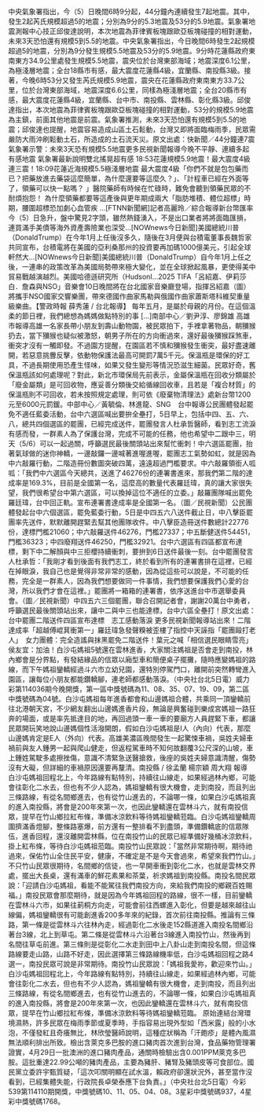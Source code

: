 中央氣象署指出，今（5）日晚間6時9分起，44分鐘內連續發生7起地震。其中，發生2起芮氏規模超過5的地震；分別為9分的5.3地震及53分的5.9地震。氣象署地震測報中心技正邱俊達說明，本次地震為菲律賓板塊跟歐亞板塊碰撞的相對運動，未來3天恐怕還有規模5到5.5的地震。中央氣象署指出，今日晚間6時發生2起規模超過5的地震，分別為9分發生規模5.5地震及53分的5.9地震。9分時花蓮縣政府東南東方34.9公里處發生規模5.5地震，震央位於台灣東部海域；地震深度6.1公里，為極淺層地震；全台18縣市有感，最大震度花蓮縣4級，宜蘭縣、南投縣3級。接著，今晚6時53分又發生芮氏規模5.9地震，震央在花蓮縣政府東南東方33.7公里，位於台灣東部海域，地震深度6.6公里，同樣為極淺層地震；全台20縣市有感，最大震度花蓮縣4級，宜蘭縣、台中市、南投縣、雲林縣、彰化縣3級。邱俊達指出，本次地震為菲律賓板塊跟歐亞板塊碰撞的相對運動，53分的規模5.9地震為主鎮，前面其他地震是前震。氣象署推測，未來3天恐怕還有規模5到5.5的地震；邱俊達也提醒，地震容易造成山區土石鬆動，台灣又即將面臨梅雨季，民眾需嚴防大雨沖刷鬆動土石，所造成的土石流天災。原文出處：快新聞／44分鐘連7震 氣象署示警：未來3天恐有規模5.5地震更多民視新聞報導今晚不平靜、連續多起有感地震 氣象署最新說明雙北搖晃超有感 18:53花蓮規模5.9地震！最大震度4級連三震！18:09花蓮近海規模5.5極淺層地震 最大震度4級「你們不就是包包藥而已？把藥放進去藥袋這麼簡單，為什麼還要等這麼久？」、「計程車已經在外面等了，領藥可以快一點嗎？ 」醫院藥師有時候在忙碌時，難免會聽到領藥民眾的不耐煩抱怨！ 為什麼領藥都要等這產後與更年期成兩大「脂肪堆積、體位超標」時期，腰圍超標恐加劇心血管疾 ...[FTNN新聞網]記者高麗玲／綜合報導新台幣匯率今（5）日急升，盤中驚見2字頭，雖然熱錢湧入，不是出口業者將將面臨匯損，連買滿手美債等海外資產壽險業也深受...[NOWnews今日新聞]美國總統川普（DonaldTrump）在今年1月上任後沒多久，隨後在3月便與台積電董事長魏哲家共同宣布，台積電將在美國的亞利桑那州的投資要再加碼1000億美元，引起全球軒然大...[NOWnews今日新聞]美國總統川普（DonaldTrump）自今年1月上任之後，一連串的政策改革為美國局勢帶來極大變化，並在全球掀起風暴，更使得美中貿易戰越演越烈。美國哈德遜研究所（HudsonI...2025 TIFA「呂紹嘉、伊莉莎白．詹森與NSO」音樂會10日晚間將在台北國家音樂廳登場，指揮呂紹嘉（圖）將攜手NSO國家交響樂團，帶來德國作曲家馬勒與俄國作曲家蕭斯塔科維契重量級樂曲。【警政時報 薛秀蓮 / 台北報導】 每年五月，是屬於母親的月份。在這個溫柔的節日裡，我們總想為媽媽做點特別的事 […]南部中心／劉尹淳、廖錦雄 高雄市報導高雄一名家長帶小朋友到壽山動物園，被民眾拍下，手裡拿著物品，朝獼猴扔去，當下獼猴也疑似被激怒，朝男子所在的方向衝過來，還好最後獼猴踩煞車，衝突才沒有一觸即發。不過園方提醒，在園區若不慎和獼猴發生衝突，最好盡速離開，若惡意挑釁反擊，依動物保護法最高可開罰7萬5千元。保溫瓶是環保的好工具，不過長期使用恐產生怪味，如果又發生變形等情況恐滋生細菌。民眾好奇，舊保溫瓶該如何處理呢？對此，新北市環保局先前表示，金屬保溫瓶在回收分類屬於「廢金屬類」是可回收物，應妥善分類後交給循線回收車，且若是「複合材質」的保溫瓶則不可回收，若未按照規定處理，則可依《廢棄物清理法》處新台幣1200元至6000元罰鍰。中部中心／黃毓倫、林進龍、SNG　台中報導公民團體發起罷免不適任藍委活動，台中六選區喊出要拚全壘打，5日早上，包括中四、五、六、八，總共四個選區的罷團，已經完成送件，罷團發言人杜承哲醫師，看到志工流淚有感而發，一群素人為了保護台灣，完成不可能的任務，他也希望中二跟中三，明天（5/6）可以一起過關，呼籲選民最後關頭站出來幫忙衝刺！中六選區罷團，抬著氣球做的迷你神轎，一邊敲鑼一邊喊著進喔進喔，罷團志工氣勢如虹，就是因為中六敲羅行動，二階造冊份數圖突破四萬，遠遠超過門檻要求。中六敲羅領銜人呱呱：「我們中六選區今天總共，送進了46276份的連署書進來，那我們第二階的達成率是169.3%，目前是全國第一名，這麼高的數量代表羅廷瑋，真的讓大家很失望，我們很希望台中第六選區，可以換掉這位不適任的立委。」敲羅團隊喊出罷免羅廷瑋，台中回正軌。宣布連署書達成率是全國第一名。（圖／民視新聞）公民團體發起台中六個選區，罷免藍委行動，5日是中四五六八送件截止日，中八擊臣罷團率先送件，默默離開趕緊去幫其他團隊收件。中八擊臣造冊送件數總計22776份，達標門檻21060；中六敲羅送件46276，門檻27337；中五斷健送件54451，門檻36323；中四廢翔送件46250，門檻32921。台中六選區有四區都宣布達標，剩下中二解顏與中三拒櫻持續衝刺，要拚到6日送件最後一刻。台中罷團發言人杜承哲：「我剛才看到後面有我們志工，終於看到所有的連署書排在這裡，已經在掉眼淚，我自己也是覺得非常非常的感動，因為從這些可以說是，不可能的任務，完全是一群素人，因為我們想要做同一件事情，我們想要保護我們心愛的台灣，所以我們才會在這裡。」罷團將一箱箱的連署書，依序送進台中市選舉委員會。（圖／民視新聞）中四五六三個罷團，聯合召開記者會，謝謝20萬台中勇者，呼籲選民最後關頭站出來，讓中二與中三也能達標，台中六區全壘打！原文出處：台中罷團二階送件四區宣布達標　志工感動落淚 更多民視新聞報導站出來！二階達成率「超越傅崐萁衝第一」羅廷瑋急發聲糗被歪樓了指控中天誣指「罷團毆打老人」　女力團體：完全造謠與抹黑罷免二階送件！葉元之喊「相信選民眼睛雪亮」　侯友宜：加油！白沙屯媽祖5號還在雲林進香，大家關注媽祖是否會走到南投，林內鄉會是分界點，有發結緣品的信眾以廂型車和簡便桌子擺攤，隨時應變媽祖的路線，而下午媽祖鑾轎經過斗六市立幼兒園，還特別停駕門口，離開前突然轉彎進入園區，讓每位小朋友都能鑽轎腳，連老師都感動落淚。（中央社台北5日電）威力彩第114036期今晚開獎，第一區中獎號碼為11、08、35、07、19、09，第二區中獎號碼為04號。白沙屯媽祖每年進香都會和山邊媽祖合體，共乘同一頂鑾轎前往北港朝天宮，不少網友翻出山邊媽進香片段，無論是興奮碰到樂成宮媽祖一路狂奔的場面，或是率先抵達目的地，再回過頭一車一車的要廟方人員趕緊下車，都讓民眾開玩笑地說山邊媽個性活潑開朗，假如白沙屯媽祖是I人（內向）代表，那麼山邊媽肯定是E人（外向）代表。高雄美濃區晚間發生一起驚悚車禍，吳姓夫婦車禍前與友人鍾男一起與爬山健走，但返程駕車時不知何故翻覆3公尺深的山坡，車上鍾姓駕駛多處擦挫傷，意識不清緊急送醫搶救，後座的吳姓夫婦意識清醒，傷勢沒有大礙，但詳細的車禍原因還要再釐清。南投縣 / 徐孟蘭 楊宗穎 周大翔 報導 白沙屯媽祖回程北上，今年路線有點特別，持續往山線走，如果經過林內鄉，可能會往彰化二水去，但也有不少人認為，媽祖鑾轎有很大機會，走到南投，而且列出三條路線，有從名間鄉進去，也有從竹山進去的，不論哪一條，如果白沙屯媽祖真的進入南投縣，將會是200年來第一次，也因此鑾轎還在雲林斗六，就有南投信眾，提早在竹山鄉拉紅布條，準備冰涼飲料等待媽祖鑾轎蒞臨。白沙屯媽祖鑾轎周圍擠滿香燈腳，整條路塞爆，前方還有一整排看不到盡頭，準備鑽轎底的信眾隊伍，進香回程，還沒離開雲林縣，位在南投竹山的民眾已經準備好幾桶冰涼飲料，掛上紅布條，等待白沙屯媽祖蒞臨。南投竹山民眾說：「當然非常期待啊，期待祂過來，保佑竹山全住民平安，健康，不確定是不是今天會過來，希望來我們竹山。」不只竹山民眾很期待，名間鄉的信徒，也一早開車衝到彰化二水，也就是雲林交界處，擺出大長桌，還有滿車的鮮花素果和茶葉，祈求媽祖到南投縣。南投名間民眾說：「迎請白沙屯媽祖，看能不能駕往我們南投方向，來給我們南投的鄉親百姓賜福。」南投民眾會那麼期待，就是因為今年媽祖回程的路線，很不一樣，目前鑾轎在雲林斗六市，如果往莿桐方向走，可能會前往西螺進入彰化，但要是越來越往山線偏，媽祖鑾轎很有可能創進香200多年來的紀錄，首次前往南投縣。推論有三條路，第一條是從雲林斗六往林內走，經過彰化二水後走152縣道進入南投名間鄉沿著台3線，北上到草屯。第二條是從雲林斗六沿著台3線進入南投竹山，然後再到名間往草屯前進。第三條則是從彰化二水走到田中上八卦山走到南投名間，但這條路線要走山路，山路不好走，因此選擇第三條路線機率低，白沙屯媽祖回程之路4選一，南投民眾可說是非常期待。南投竹山民眾說：「媽祖我愛祢，歡迎來竹山。」白沙屯媽祖回程北上，今年路線有點特別，持續往山線走，如果經過林內鄉，可能會往彰化二水去，但也有不少人認為，媽祖鑾轎有很大機會，走到南投，而且列出三條路線，有從名間鄉進去，也有從竹山進去的，不論哪一條，如果白沙屯媽祖真的進入南投縣，將會是200年來第一次，也因此鑾轎還在雲林斗六，就有南投信眾，提早在竹山鄉拉紅布條，準備冰涼飲料等待媽祖鑾轎蒞臨。  原始連結台灣環境濕熱，許多民眾在梅雨季節或夏季時，手指容易出現外型如「西米露」般的小水泡，不僅發紅且奇癢無比，林欣瑩醫師說明，這種症狀稱為「汗皰疹」是體內風濕無法順利排出所致。檢出含萊克多巴胺的進口豬肉首次進到台灣，食品藥物管理署證實，4月29日一批澳洲的進口豬肉產品，通關時檢驗出含0.001PPM萊克多巴胺。這批重達22.99公噸的豬肉產品，主要為豬肝、豬腎及豬頭皮等可食部位。國民黨立委許宇甄質疑，「這次叩關明顯在試水溫，賴政府卻還狀況外，甚至當作沒看到，已經集體失能，行政院長卓榮泰應下台負責。」（中央社台北5日電）今彩539第114110期開獎，中獎號碼10、11、05、04、08。3星彩中獎號碼937，4星彩中獎號碼1768。